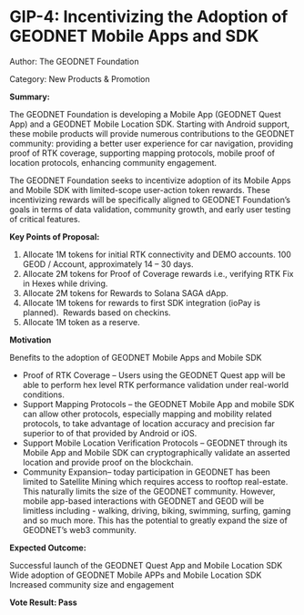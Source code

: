 GIP-4: Incentivizing the Adoption of GEODNET Mobile Apps and SDK
================================================================

Author: The GEODNET Foundation

Category: New Products & Promotion  

**Summary:**

The GEODNET Foundation is developing a Mobile App (GEODNET Quest App) and a GEODNET Mobile Location SDK. Starting with Android support, these mobile products will provide numerous contributions to the GEODNET community: providing a better user experience for car navigation, providing proof of RTK coverage, supporting mapping protocols, mobile proof of location protocols, enhancing community engagement.    

The GEODNET Foundation seeks to incentivize adoption of its Mobile Apps and Mobile SDK with limited-scope user-action token rewards. These incentivizing rewards will be specifically aligned to GEODNET Foundation’s goals in terms of data validation, community growth, and early user testing of critical features.

  

**Key Points of Proposal:**    

1.  Allocate 1M tokens for initial RTK connectivity and DEMO accounts. 100 GEOD / Account, approximately 14 – 30 days.
2.  Allocate 2M tokens for Proof of Coverage rewards i.e., verifying RTK Fix in Hexes while driving.
3.  Allocate 2M tokens for Rewards to Solana SAGA dApp.
4.  Allocate 1M tokens for rewards to first SDK integration (ioPay is planned).  Rewards based on checkins.
5.  Allocate 1M token as a reserve.  

  

**Motivation**  

Benefits to the adoption of GEODNET Mobile Apps and Mobile SDK  

*   Proof of RTK Coverage – Users using the GEODNET Quest app will be able to perform hex level RTK performance validation under real-world conditions.
*   Support Mapping Protocols – the GEODNET Mobile App and mobile SDK can allow other protocols, especially mapping and mobility related protocols, to take advantage of location accuracy and precision far superior to of that provided by Android or iOS.
*   Support Mobile Location Verification Protocols – GEODNET through its Mobile App and Mobile SDK can cryptographically validate an asserted location and provide proof on the blockchain.
*   Community Expansion– today participation in GEODNET has been limited to Satellite Mining which requires access to rooftop real-estate. This naturally limits the size of the GEODNET community. However, mobile app-based interactions with GEODNET and GEOD will be limitless including - walking, driving, biking, swimming, surfing, gaming and so much more. This has the potential to greatly expand the size of GEODNET’s web3 community.

  

**Expected Outcome:**  

Successful launch of the GEODNET Quest App and Mobile Location SDK Wide adoption of GEODNET Mobile APPs and Mobile Location SDK Increased community size and engagement
 
 **Vote Result: Pass**